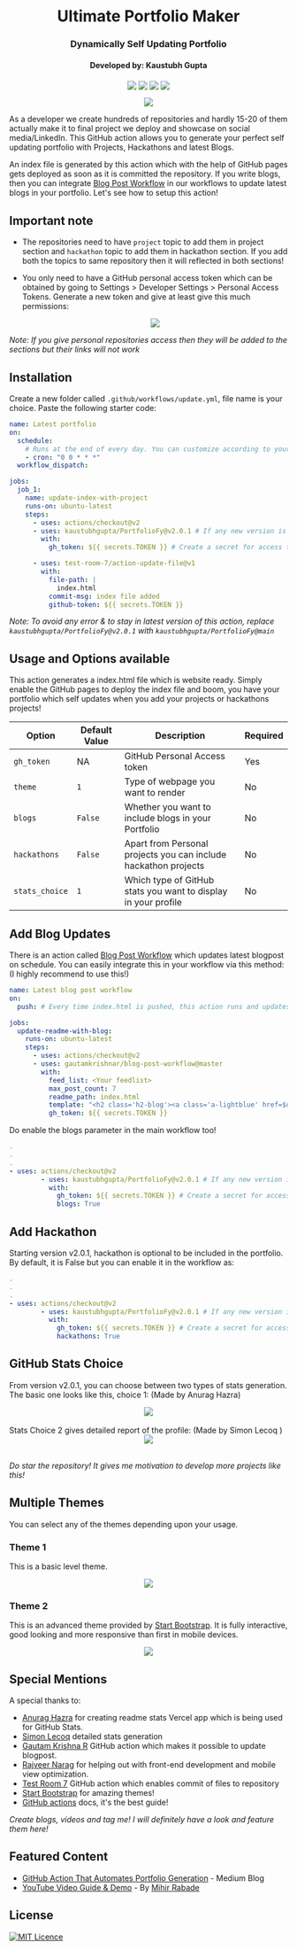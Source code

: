 <div align="center">
<h1 align="center">Ultimate Portfolio Maker</h1>
<h3 align="center">Dynamically Self Updating Portfolio</h3>
<h4 align="center"> Developed by: Kaustubh Gupta </h4>
  </div>
<p align="center">
<img src="https://img.shields.io/badge/python%20-%2314354C.svg?&style=for-the-badge&logo=python&logoColor=white" align="center">
<img src="https://img.shields.io/badge/docker%20-%230db7ed.svg?&style=for-the-badge&logo=docker&logoColor=white" align="center">
<img src="https://img.shields.io/badge/markdown-%23000000.svg?&style=for-the-badge&logo=markdown&logoColor=white" align="center">
<img src="https://img.shields.io/badge/github%20actions%20-%232671E5.svg?&style=for-the-badge&logo=github%20actions&logoColor=white "align="center"/>
</p>
<p align="center">
<img src="./images/combinedPreview.png" align="center">
</p>

As a developer we create hundreds of repositories and hardly 15-20 of them actually make it to final project we deploy and showcase on social media/LinkedIn. This GitHub action allows you to generate your perfect self updating portfolio with Projects, Hackathons and latest Blogs.

An index file is generated by this action which with the help of GitHub pages gets deployed as soon as it is committed the repository. If you write blogs, then you can integrate [Blog Post Workflow](https://github.com/marketplace/actions/blog-post-workflow) in our workflows to update latest blogs in your portfolio. Let's see how to setup this action!

## Important note

- The repositories need to have `project` topic to add them in project section and `hackathon` topic to add them in hackathon section. If you add both the topics to same repository then it will reflected in both sections!

- You only need to have a GitHub personal access token which can be obtained by going to Settings > Developer Settings > Personal Access Tokens. Generate a new token and give at least give this much permissions:
  <div align="center"> <img src="./images/config.PNG" align="center"> </div>

_Note: If you give personal repositories access then they will be added to the sections but their links will not work_

## Installation

Create a new folder called `.github/workflows/update.yml`, file name is your choice. Paste the following starter code:

```yml
name: Latest portfolio
on:
  schedule:
    # Runs at the end of every day. You can customize according to your need. You can also trigger this action for other events. Check GitHub actions page for that.
    - cron: "0 0 * * *"
  workflow_dispatch:

jobs:
  job_1:
    name: update-index-with-project
    runs-on: ubuntu-latest
    steps:
      - uses: actions/checkout@v2
      - uses: kaustubhgupta/PortfolioFy@v2.0.1 # If any new version is released, kindly specify that or you can directly specify @main to avoid version confusion
        with:
          gh_token: ${{ secrets.TOKEN }} # Create a secret for access token and modify the name as you wish

      - uses: test-room-7/action-update-file@v1
        with:
          file-path: |
            index.html
          commit-msg: index file added
          github-token: ${{ secrets.TOKEN }}
```

_Note: To avoid any error & to stay in latest version of this action, replace `kaustubhgupta/PortfolioFy@v2.0.1` with `kaustubhgupta/PortfolioFy@main`_

## Usage and Options available

This action generates a index.html file which is website ready. Simply enable the GitHub pages to deploy the index file and boom, you have your portfolio which self updates when you add your projects or hackathons projects!

| Option         | Default Value | Description                                                     | Required |
| -------------- | ------------- | --------------------------------------------------------------- | -------- |
| `gh_token`     | NA            | GitHub Personal Access token                                    | Yes      |
| `theme`        | `1`           | Type of webpage you want to render                              | No       |
| `blogs`        | `False`       | Whether you want to include blogs in your Portfolio             | No       |
| `hackathons`   | `False`       | Apart from Personal projects you can include hackathon projects | No       |
| `stats_choice` | `1`           | Which type of GitHub stats you want to display in your profile  | No       |

## Add Blog Updates

There is an action called [Blog Post Workflow](https://github.com/marketplace/actions/blog-post-workflow) which updates latest blogpost on schedule. You can easily integrate this in your workflow via this method: (I highly recommend to use this!)

```yml
name: Latest blog post workflow
on:
  push: # Every time index.html is pushed, this action runs and updates the blogs section!

jobs:
  update-readme-with-blog:
    runs-on: ubuntu-latest
    steps:
      - uses: actions/checkout@v2
      - uses: gautamkrishnar/blog-post-workflow@master
        with:
          feed_list: <Your feedlist>
          max_post_count: 7
          readme_path: index.html
          template: "<h2 class='h2-blog'><a class='a-lightblue' href=$url>$title</a></h2>" # Do not change the template as it will not render good results!
          gh_token: ${{ secrets.TOKEN }}
```

Do enable the blogs parameter in the main workflow too!

```yml
.
.
.
- uses: actions/checkout@v2
        - uses: kaustubhgupta/PortfolioFy@v2.0.1 # If any new version is released, kindly specify that or you can directly specify @main to avoid version confusion
          with:
            gh_token: ${{ secrets.TOKEN }} # Create a secret for access token and modify the name as you wish
            blogs: True
```

## Add Hackathon

Starting version v2.0.1, hackathon is optional to be included in the portfolio. By default, it is False but you can enable it in the workflow as:

```yml
.
.
.
- uses: actions/checkout@v2
        - uses: kaustubhgupta/PortfolioFy@v2.0.1 # If any new version is released, kindly specify that or you can directly specify @main to avoid version confusion
          with:
            gh_token: ${{ secrets.TOKEN }} # Create a secret for access token and modify the name as you wish
            hackathons: True
```

## GitHub Stats Choice

From version v2.0.1, you can choose between two types of stats generation. The basic one looks like this, choice 1: (Made by Anurag Hazra)

<div align="center"> <img src="./images/stats1.PNG" align="center"> </div>
<br>
Stats Choice 2 gives detailed report of the profile: (Made by Simon Lecoq
)
<div align="center"> <img src="./images/stats2.PNG" align="center"> </div>
<br>

_Do star the repository! It gives me motivation to develop more projects like this!_

## Multiple Themes

You can select any of the themes depending upon your usage.

### Theme 1

This is a basic level theme.

<p align="center">
<img src="./images/gifpreviewL1.gif" align="center">
</p>

### Theme 2

This is an advanced theme provided by [Start Bootstrap](https://startbootstrap.com/theme/resume). It is fully interactive, good looking and more responsive than first in mobile devices.

<p align="center">
<img src="./images/gifpreviewL2.gif" align="center">
</p>

## Special Mentions

A special thanks to:

- [Anurag Hazra](https://github.com/anuraghazra/github-readme-stats) for creating readme stats Vercel app which is being used for GitHub Stats.
- [Simon Lecoq](https://github.com/lowlighter/metrics) detailed stats generation
- [Gautam Krishna R](https://github.com/marketplace/actions/blog-post-workflow) GitHub action which makes it possible to update blogpost.
- [Rajveer Narag](https://github.com/RajveerN01) for helping out with front-end development and mobile view optimization.
- [Test Room 7](https://github.com/marketplace/actions/update-files-on-github) GitHub action which enables commit of files to repository
- [Start Bootstrap](https://startbootstrap.com/theme/resume) for amazing themes!
- [GitHub actions](https://docs.github.com/en/free-pro-team@latest/actions) docs, it's the best guide!

_Create blogs, videos and tag me! I will definitely have a look and feature them here!_

## Featured Content

- [GitHub Action That Automates Portfolio Generation](https://towardsdatascience.com/github-action-that-automates-portfolio-generation-bc15835862dc) - Medium Blog
- [YouTube Video Guide & Demo](https://youtu.be/uIQhIdErYSk) - By [Mihir Rabade](https://github.com/MRDGH2821)

## License

[![MIT Licence](https://img.shields.io/github/license/kaustubhgupta/PortfolioFy)](https://choosealicense.com/licenses/mit/)
